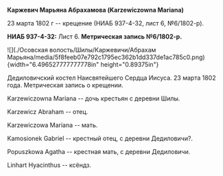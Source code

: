 **Каржевич Марьяна Абрахамова (Karzewiczowna Mariana)**

23 марта 1802 г -- крещение (НИАБ 937-4-32, лист 6, №6/1802-р).

**НИАБ 937-4-32:** Лист 6. **Метрическая запись №6/1802-р.**

![](./Осовская волость/Шилы/Каржевичи/Абрахам Марьяна/media/5f8feeb07e792c1795ec362b1dd337de1ac785c0.png){width="6.496527777777778in"
height="0.89375in"}

Дедиловичский костел Наисвятейшего Сердца Иисуса. 23 марта 1802 года.
Метрическая запись о крещении.

Karzewiczowna Mariana -- дочь крестьян с деревни Шилы.

Karzewicz Abraham -- отец.

Karzewiczowa Mariana -- мать.

Kamosionek Gabriel -- крестный отец, с деревни Дедиловичи?.

Popuszkowa Agatha -- крестная мать, с деревни Дедиловичи.

Linhart Hyacinthus -- ксёндз.
